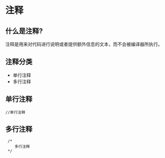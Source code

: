 # 注释
## 什么是注释?
注释是用来对代码进行说明或者提供额外信息的文本，而不会被编译器所执行。
## 注释分类
- 单行注释
- 多行注释

## 单行注释
``` 
//单行注释
```
## 多行注释
```
 /*
    多行注释
 */
```